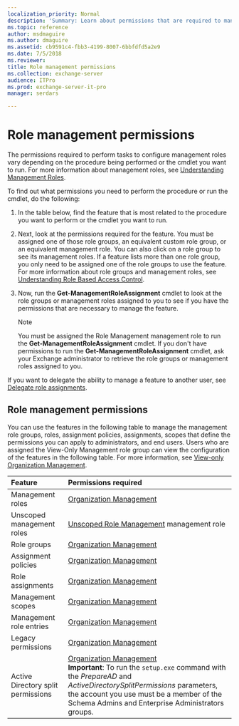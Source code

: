 ```yaml
---
localization_priority: Normal
description: 'Summary: Learn about permissions that are required to manage role management in Exchange Server 2016 and Exchange Server 2019.'
ms.topic: reference
author: msdmaguire
ms.author: dmaguire
ms.assetid: cb9591c4-fbb3-4199-8007-6bbfdfd5a2e9
ms.date: 7/5/2018
ms.reviewer:
title: Role management permissions
ms.collection: exchange-server
audience: ITPro
ms.prod: exchange-server-it-pro
manager: serdars

---
```


# Role management permissions

The permissions required to perform tasks to configure management roles vary depending on the procedure being performed or the cmdlet you want to run. For more information about management roles, see [Understanding Management Roles](https://technet.microsoft.com/library/887b0a64-84b1-4b8c-9547-e456ea6f5dbd.aspx).

To find out what permissions you need to perform the procedure or run the cmdlet, do the following:

1. In the table below, find the feature that is most related to the procedure you want to perform or the cmdlet you want to run.

2. Next, look at the permissions required for the feature. You must be assigned one of those role groups, an equivalent custom role group, or an equivalent management role. You can also click on a role group to see its management roles. If a feature lists more than one role group, you only need to be assigned one of the role groups to use the feature. For more information about role groups and management roles, see [Understanding Role Based Access Control](https://technet.microsoft.com/library/dd298183.aspx).

3. Now, run the **Get-ManagementRoleAssignment** cmdlet to look at the role groups or management roles assigned to you to see if you have the permissions that are necessary to manage the feature.

    > [!NOTE]
    > You must be assigned the Role Management management role to run the **Get-ManagementRoleAssignment** cmdlet. If you don't have permissions to run the **Get-ManagementRoleAssignment** cmdlet, ask your Exchange administrator to retrieve the role groups or management roles assigned to you.

If you want to delegate the ability to manage a feature to another user, see [Delegate role assignments](https://technet.microsoft.com/library/dd351237.aspx).

## Role management permissions

You can use the features in the following table to manage the management role groups, roles, assignment policies, assignments, scopes that define the permissions you can apply to administrators, and end users. Users who are assigned the View-Only Management role group can view the configuration of the features in the following table. For more information, see [View-only Organization Management](https://technet.microsoft.com/library/dd351130.aspx).

|**Feature**|**Permissions required**|
|:-----|:-----|
|Management roles|[Organization Management](https://technet.microsoft.com/library/0bfd21c1-86ac-4369-86b7-aeba386741c8.aspx)|
|Unscoped management roles|[Unscoped Role Management](https://technet.microsoft.com/library/d11eb843-64c9-4968-bfd5-9a8d94903058.aspx) management role|
|Role groups|[Organization Management](https://technet.microsoft.com/library/0bfd21c1-86ac-4369-86b7-aeba386741c8.aspx)|
|Assignment policies|[Organization Management](https://technet.microsoft.com/library/0bfd21c1-86ac-4369-86b7-aeba386741c8.aspx)|
|Role assignments|[Organization Management](https://technet.microsoft.com/library/0bfd21c1-86ac-4369-86b7-aeba386741c8.aspx)|
|Management scopes|[Organization Management](https://technet.microsoft.com/library/0bfd21c1-86ac-4369-86b7-aeba386741c8.aspx)|
|Management role entries|[Organization Management](https://technet.microsoft.com/library/0bfd21c1-86ac-4369-86b7-aeba386741c8.aspx)|
|Legacy permissions|[Organization Management](https://technet.microsoft.com/library/0bfd21c1-86ac-4369-86b7-aeba386741c8.aspx)|
|Active Directory split permissions|[Organization Management](https://technet.microsoft.com/library/0bfd21c1-86ac-4369-86b7-aeba386741c8.aspx) <br/> **Important**: To run the `setup.exe` command with the _PrepareAD_ and _ActiveDirectorySplitPermissions_ parameters, the account you use must be a member of the Schema Admins and Enterprise Administrators groups.|
